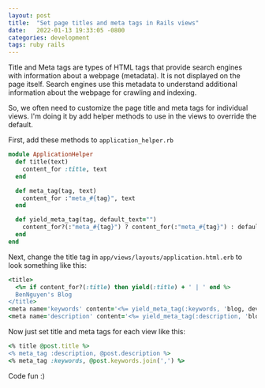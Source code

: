 ```yaml
---
layout: post
title:  "Set page titles and meta tags in Rails views"
date:   2022-01-13 19:33:05 -0800
categories: development
tags: ruby rails
---
```

Title and Meta tags are types of HTML tags that provide search engines with information about a webpage (metadata). It is not displayed on the page itself. Search engines use this metadata to understand additional information about the webpage for crawling and indexing.

So, we often need to customize the page title and meta tags for individual views. I'm doing it by add helper methods to use in the views to override the default.

First, add these methods to `application_helper.rb`

```ruby
module ApplicationHelper
  def title(text)
    content_for :title, text
  end

  def meta_tag(tag, text)
    content_for :"meta_#{tag}", text
  end

  def yield_meta_tag(tag, default_text="")
    content_for?(:"meta_#{tag}") ? content_for(:"meta_#{tag}") : default_text
  end
end
```

Next, change the title tag in `app/views/layouts/application.html.erb` to look something like this:
```ruby
<title>
  <%= if content_for?(:title) then yield(:title) + ' | ' end %>
  BenNguyen's Blog
</title>
<meta name='keywords' content='<%= yield_meta_tag(:keywords, 'blog, development, software, engineer') %>' />
<meta name='description' content='<%= yield_meta_tag(:description, 'blog, development, software, engineer, ruby on rails') %>' />
```

Now just set title and meta tags for each view like this:
```ruby
<% title @post.title %>
<% meta_tag :description, @post.description %>
<% meta_tag :keywords, @post.keywords.join(',') %>
```

Code fun :)